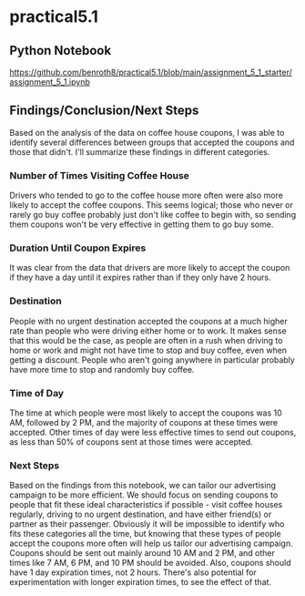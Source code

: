 # practical5.1

## Python Notebook
https://github.com/benroth8/practical5.1/blob/main/assignment_5_1_starter/assignment_5_1.ipynb

## Findings/Conclusion/Next Steps

Based on the analysis of the data on coffee house coupons, I was able to identify several differences between groups that accepted the coupons and those that didn't. I'll summarize these findings in different categories.

### Number of Times Visiting Coffee House

Drivers who tended to go to the coffee house more often were also more likely to accept the coffee coupons. This seems logical; those who never or rarely go buy coffee probably just don't like coffee to begin with, so sending them coupons won't be very effective in getting them to go buy some.

### Duration Until Coupon Expires

It was clear from the data that drivers are more likely to accept the coupon if they have a day until it expires rather than if they only have 2 hours.  

### Destination

People with no urgent destination accepted the coupons at a much higher rate than people who were driving either home or to work. It makes sense that this would be the case, as people are often in a rush when driving to home or work and might not have time to stop and buy coffee, even when getting a discount. People who aren't going anywhere in particular probably have more time to stop and randomly buy coffee. 

### Time of Day

The time at which people were most likely to accept the coupons was 10 AM, followed by 2 PM, and the majority of coupons at these times were accepted. Other times of day were less effective times to send out coupons, as less than 50% of coupons sent at those times were accepted. 

### Next Steps

Based on the findings from this notebook, we can tailor our advertising campaign to be more efficient. We should focus on sending coupons to people that fit these ideal characteristics if possible - visit coffee houses regularly, driving to no urgent destination, and have either friend(s) or partner as their passenger. Obviously it will be impossible to identify who fits these categories all the time, but knowing that these types of people accept the coupons more often will help us tailor our advertising campaign. Coupons should be sent out mainly around 10 AM and 2 PM, and other times like 7 AM, 6 PM, and 10 PM should be avoided. Also, coupons should have 1 day expiration times, not 2 hours. There's also potential for experimentation with longer expiration times, to see the effect of that.
